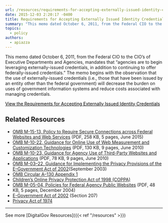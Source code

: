 ```yaml
---
url: /resources/requirements-for-accepting-externally-issued-identity-credentials/
date: 2015-12-03 2:20:17 -0400
title: Requirements for Accepting Externally Issued Identity Credentials
summary: "This memo dated October 6, 2011, from the Federal CIO to the CIO&#8217;s of Executive Departments and Agencies, mandates that &#8220;agencies are to begin leveraging externally-issued credentials, in addition to continuing to offer federally-issued credentials.&#8221; The memo begins with the observation that the use of externally-issued credentials (i.e., those that have been issued by an"
topics:
  - policy
authors:
  - apiazza
---
```


This memo dated October 6, 2011, from the Federal CIO to the CIO&#8217;s of Executive Departments and Agencies, mandates that &#8220;agencies are to begin leveraging externally-issued credentials, in addition to continuing to offer federally-issued credentials.&#8221; The memo begins with the observation that the use of externally-issued credentials (i.e., those that have been issued by an entity other than the federal government) will decrease the burden on uses of government information systems and reduce costs associated with managing credentials.

<a class="button" style="color: #000000" href="https://obamawhitehouse.archives.gov/sites/default/files/omb/assets/egov_docs/ombreqforacceptingexternally_issuedidcred10-6-2011.pdf">View the Requirements for Accepting Externally Issued Identity Credentials</a>

## Related Resources

  * [OMB M-15-13, Policy to Require Secure Connections across Federal Websites and Web Services](https://www.whitehouse.gov/sites/whitehouse.gov/files/omb/memoranda/2015/m-15-13.pdf) (PDF, 258 KB, 5 pages, June 2015)
  * [OMB M-10-22, Guidance for Online Use of Web Measurement and Customization Technologies](https://www.whitehouse.gov/sites/whitehouse.gov/files/omb/memoranda/2010/m10-22.pdf) (PDF, 130 KB, 9 pages, June 2010)
  * [OMB M-10-23, Guidance for Agency Use of Third-Party Websites and Applications](https://www.whitehouse.gov/sites/whitehouse.gov/files/omb/memoranda/2010/m10-23.pdf) (PDF, 78 KB, 9 pages, June 2010)
  * [OMB M-03–22, Guidance for Implementing the Privacy Provisions of the E–Government Act of 2002](https://obamawhitehouse.archives.gov/omb/memoranda_m03-22/)(September 2003)
  * [OMB Circular A–130 Appendix 1](https://obamawhitehouse.archives.gov/omb/circulars_a130_a130appendix_i)
  * [Children’s Online Privacy Protection Act of 1998 (COPPA)](http://www.ftc.gov/ogc/coppa1.htm)
  * [OMB M-05-04, Policies for Federal Agency Public Websites](https://www.whitehouse.gov/sites/whitehouse.gov/files/omb/memoranda/2005/m05-04.pdf) (PDF, 48 KB, 5 pages, December 2004)
  * [E-Government Act of 2002](http://www.archives.gov/about/laws/egov-act-section-207.html) (Section 207)
  * [Privacy Act of 1974](http://www.justice.gov/opcl/1974privacyact-overview.htm)

* * *

See more [DigitalGov Resources]({{< ref "/resources" >}})
